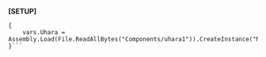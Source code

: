 **[SETUP]**

```startup
{
    vars.Uhara = Assembly.Load(File.ReadAllBytes("Components/uhara1")).CreateInstance("Main");
}```
